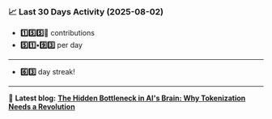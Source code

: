 <!--START_STATS-->
### 📈 Last 30 Days Activity (2025-08-02)  
- **1️⃣5️⃣5️⃣🎱** contributions  
- **5️⃣1️⃣•9️⃣3️⃣** per day
---
- **6️⃣3️⃣** day streak!
---
📝 **Latest blog:** [**The Hidden Bottleneck in AI's Brain: Why Tokenization Needs a Revolution**](https://andriak.com/blog/tokenization-revolution)
<!--END_STATS-->
